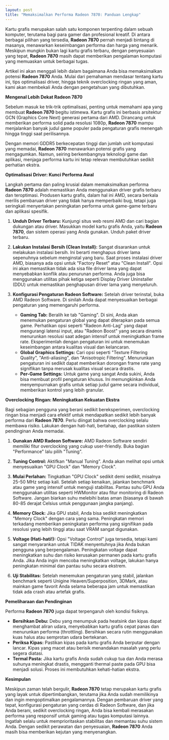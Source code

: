 ```yaml
---
layout: post
title: "Memaksimalkan Performa Radeon 7870: Panduan Lengkap"
---
```


Kartu grafis merupakan salah satu komponen terpenting dalam sebuah komputer, terutama bagi para gamer dan profesional kreatif. Di antara berbagai pilihan yang tersedia, **Radeon 7870** pernah menjadi bintang di masanya, menawarkan keseimbangan performa dan harga yang menarik. Meskipun mungkin bukan lagi kartu grafis terbaru, dengan penyesuaian yang tepat, **Radeon 7870** masih dapat memberikan pengalaman komputasi yang memuaskan untuk berbagai tugas.

Artikel ini akan menggali lebih dalam bagaimana Anda bisa memaksimalkan potensi **Radeon 7870** Anda. Mulai dari pemahaman mendasar tentang kartu ini, tips optimalisasi driver, hingga teknik overclocking ringan yang aman, kami akan membekali Anda dengan pengetahuan yang dibutuhkan.

**Mengenal Lebih Dekat Radeon 7870**

Sebelum masuk ke trik-trik optimalisasi, penting untuk memahami apa yang membuat **Radeon 7870** begitu istimewa. Kartu grafis ini berbasis arsitektur GCN (Graphics Core Next) generasi pertama dari AMD. Dirancang untuk memberikan performa solid pada resolusi 1080p, **Radeon 7870** mampu menjalankan banyak judul game populer pada pengaturan grafis menengah hingga tinggi saat perilisannya.

Dengan memori GDDR5 berkecepatan tinggi dan jumlah unit komputasi yang memadai, **Radeon 7870** menawarkan potensi grafis yang mengagumkan. Namun, seiring berkembangnya teknologi game dan aplikasi, menjaga performa kartu ini tetap relevan membutuhkan sedikit perhatian ekstra.

**Optimalisasi Driver: Kunci Performa Awal**

Langkah pertama dan paling krusial dalam memaksimalkan performa **Radeon 7870** adalah memastikan Anda menggunakan driver grafis terbaru dan teroptimasi. Produsen kartu grafis, dalam hal ini AMD, secara berkala merilis pembaruan driver yang tidak hanya memperbaiki bug, tetapi juga seringkali menyertakan peningkatan performa untuk game-game terbaru dan aplikasi spesifik.

1.  **Unduh Driver Terbaru:** Kunjungi situs web resmi AMD dan cari bagian dukungan atau driver. Masukkan model kartu grafis Anda, yaitu **Radeon 7870**, dan sistem operasi yang Anda gunakan. Unduh paket driver terbaru.

2.  **Lakukan Instalasi Bersih (Clean Install):** Sangat disarankan untuk melakukan instalasi bersih. Ini berarti menghapus driver lama sepenuhnya sebelum menginstal yang baru. Saat proses instalasi driver AMD, biasanya ada opsi untuk "Factory Reset" atau "Clean Install". Opsi ini akan memastikan tidak ada sisa file driver lama yang dapat menyebabkan konflik atau penurunan performa. Anda juga bisa menggunakan utilitas pihak ketiga seperti Display Driver Uninstaller (DDU) untuk memastikan penghapusan driver lama yang menyeluruh.

3.  **Konfigurasi Pengaturan Radeon Software:** Setelah driver terinstal, buka AMD Radeon Software. Di sinilah Anda dapat menyesuaikan berbagai pengaturan yang memengaruhi performa.

    *   **Gaming Tab:** Beralih ke tab "Gaming". Di sini, Anda akan menemukan pengaturan global yang dapat diterapkan pada semua game. Perhatikan opsi seperti "Radeon Anti-Lag" yang dapat mengurangi latensi input, atau "Radeon Boost" yang secara dinamis menurunkan resolusi saat adegan intensif untuk meningkatkan frame rate. Eksperimenlah dengan pengaturan ini untuk menemukan keseimbangan antara kualitas visual dan kelancaran.
    *   **Global Graphics Settings:** Cari opsi seperti "Texture Filtering Quality", "Anti-aliasing", dan "Anisotropic Filtering". Menurunkan pengaturan ini sedikit dapat memberikan dorongan frame rate yang signifikan tanpa merusak kualitas visual secara drastis.
    *   **Per-Game Settings:** Untuk game yang sangat Anda sukini, Anda bisa membuat profil pengaturan khusus. Ini memungkinkan Anda menyempurnakan grafis untuk setiap judul game secara individual, memberikan kontrol yang lebih granular.

**Overclocking Ringan: Meningkatkan Kekuatan Ekstra**

Bagi sebagian pengguna yang berani sedikit bereksperimen, overclocking ringan bisa menjadi cara efektif untuk mendapatkan sedikit lebih banyak performa dari **Radeon 7870**. Perlu diingat bahwa overclocking selalu membawa risiko. Lakukan dengan hati-hati, bertahap, dan pastikan sistem pendinginan Anda memadai.

1.  **Gunakan AMD Radeon Software:** AMD Radeon Software sendiri memiliki fitur overclocking yang cukup user-friendly. Buka bagian "Performance" lalu pilih "Tuning".

2.  **Tuning Control:** Aktifkan "Manual Tuning". Anda akan melihat opsi untuk menyesuaikan "GPU Clock" dan "Memory Clock".

3.  **Mulai Perlahan:** Tingkatkan "GPU Clock" sedikit demi sedikit, misalnya 25-50 MHz setiap kali. Setelah setiap kenaikan, jalankan benchmark atau game yang intensif untuk menguji stabilitas. Pantau suhu GPU Anda menggunakan utilitas seperti HWMonitor atau fitur monitoring di Radeon Software. Jangan biarkan suhu melebihi batas aman (biasanya di bawah 80-85 derajat Celsius untuk penggunaan jangka panjang).

4.  **Memory Clock:** Jika GPU stabil, Anda bisa sedikit meningkatkan "Memory Clock" dengan cara yang sama. Peningkatan memori terkadang memberikan peningkatan performa yang signifikan pada resolusi yang lebih tinggi atau saat VRAM sangat digunakan.

5.  **Voltage (Hati-hati!):** Opsi "Voltage Control" juga tersedia, tetapi kami sangat menyarankan untuk TIDAK menyentuhnya jika Anda bukan pengguna yang berpengalaman. Peningkatan voltage dapat meningkatkan suhu dan risiko kerusakan permanen pada kartu grafis Anda. Jika Anda ingin mencoba meningkatkan voltage, lakukan hanya peningkatan minimal dan pantau suhu secara ekstrem.

6.  **Uji Stabilitas:** Setelah menemukan pengaturan yang stabil, jalankan benchmark seperti Unigine Heaven/Superposition, 3DMark, atau mainkan game favorit Anda selama beberapa jam untuk memastikan tidak ada crash atau artefak grafis.

**Pemeliharaan dan Pendinginan**

Performa **Radeon 7870** juga dapat terpengaruh oleh kondisi fisiknya.

*   **Bersihkan Debu:** Debu yang menumpuk pada heatsink dan kipas dapat menghambat aliran udara, menyebabkan kartu grafis cepat panas dan menurunkan performa (throttling). Bersihkan secara rutin menggunakan kuas halus atau semprotan udara bertekanan.
*   **Periksa Kipas:** Pastikan kipas pada kartu grafis Anda berputar dengan lancar. Kipas yang macet atau berisik menandakan masalah yang perlu segera diatasi.
*   **Termal Pasta:** Jika kartu grafis Anda sudah cukup tua dan Anda merasa suhunya meningkat drastis, mengganti thermal paste pada GPU bisa menjadi solusi. Proses ini membutuhkan kehati-hatian ekstra.

**Kesimpulan**

Meskipun zaman telah bergulir, **Radeon 7870** tetap merupakan kartu grafis yang layak untuk dipertimbangkan, terutama jika Anda sudah memilikinya dan ingin mengoptimalkan pengalamannya. Dengan pembaruan driver yang tepat, konfigurasi pengaturan yang cerdas di Radeon Software, dan jika Anda berani, sedikit overclocking ringan, Anda bisa kembali merasakan performa yang responsif untuk gaming atau tugas komputasi lainnya. Ingatlah selalu untuk memprioritaskan stabilitas dan memantau suhu sistem Anda. Dengan sedikit perawatan dan penyesuaian, **Radeon 7870** Anda masih bisa memberikan kejutan yang menyenangkan.
